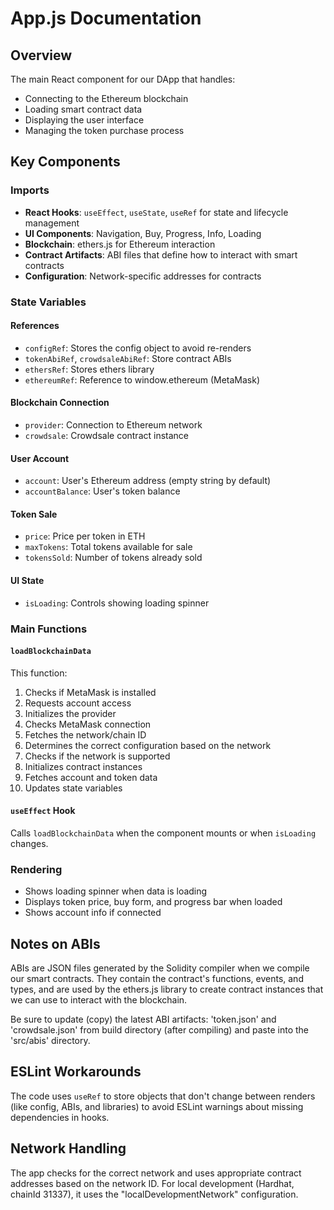 # App.js Documentation

## Overview
The main React component for our DApp that handles:
- Connecting to the Ethereum blockchain
- Loading smart contract data
- Displaying the user interface
- Managing the token purchase process

## Key Components

### Imports
- **React Hooks**: `useEffect`, `useState`, `useRef` for state and lifecycle management
- **UI Components**: Navigation, Buy, Progress, Info, Loading
- **Blockchain**: ethers.js for Ethereum interaction
- **Contract Artifacts**: ABI files that define how to interact with smart contracts
- **Configuration**: Network-specific addresses for contracts

### State Variables

#### References
- `configRef`: Stores the config object to avoid re-renders
- `tokenAbiRef`, `crowdsaleAbiRef`: Store contract ABIs
- `ethersRef`: Stores ethers library
- `ethereumRef`: Reference to window.ethereum (MetaMask)

#### Blockchain Connection
- `provider`: Connection to Ethereum network
- `crowdsale`: Crowdsale contract instance

#### User Account
- `account`: User's Ethereum address (empty string by default)
- `accountBalance`: User's token balance

#### Token Sale
- `price`: Price per token in ETH
- `maxTokens`: Total tokens available for sale
- `tokensSold`: Number of tokens already sold

#### UI State
- `isLoading`: Controls showing loading spinner

### Main Functions

#### `loadBlockchainData`
This function:
1. Checks if MetaMask is installed
2. Requests account access
3. Initializes the provider
4. Checks MetaMask connection
5. Fetches the network/chain ID
6. Determines the correct configuration based on the network
7. Checks if the network is supported
8. Initializes contract instances
9. Fetches account and token data
10. Updates state variables

#### `useEffect` Hook
Calls `loadBlockchainData` when the component mounts or when `isLoading` changes.

### Rendering
- Shows loading spinner when data is loading
- Displays token price, buy form, and progress bar when loaded
- Shows account info if connected

## Notes on ABIs
ABIs are JSON files generated by the Solidity compiler when we compile our smart contracts. They contain the contract's functions, events, and types, and are used by the ethers.js library to create contract instances that we can use to interact with the blockchain.

Be sure to update (copy) the latest ABI artifacts: 'token.json' and 'crowdsale.json' from build directory (after compiling) and paste into the 'src/abis' directory.

## ESLint Workarounds
The code uses `useRef` to store objects that don't change between renders (like config, ABIs, and libraries) to avoid ESLint warnings about missing dependencies in hooks.

## Network Handling
The app checks for the correct network and uses appropriate contract addresses based on the network ID. For local development (Hardhat, chainId 31337), it uses the "localDevelopmentNetwork" configuration.